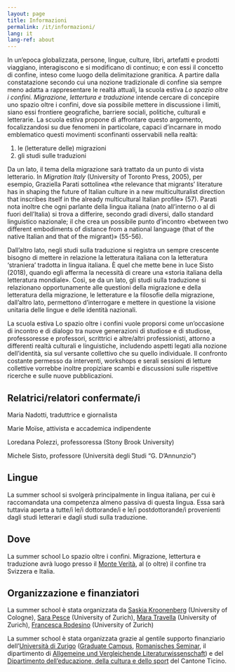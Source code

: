 ```yaml
---
layout: page
title: Informazioni
permalink: /it/informazioni/
lang: it
lang-ref: about
---
```


In un’epoca globalizzata, persone, lingue, culture, libri, artefatti e prodotti viaggiano, interagiscono e si modificano di continuo; e con essi il concetto di confine, inteso come luogo della delimitazione granitica. A partire dalla constatazione secondo cui una nozione tradizionale di confine sia sempre meno adatta a rappresentare le realtà attuali, la scuola estiva _Lo spazio oltre i confini. Migrazione, lettertura e traduzione_ intende cercare di concepire uno spazio oltre i confini, dove sia possibile mettere in discussione i limiti, siano essi frontiere geografiche, barriere sociali, politiche, culturali e letterarie. La scuola estiva propone di affrontare questo argomento, focalizzandosi su due fenomeni in particolare, capaci d’incarnare in modo emblematico questi movimenti sconfinanti osservabili nella realtà: 

1. le (letterature delle) migrazioni 
2. gli studi sulle traduzioni

Da un lato, il tema della migrazione sarà trattato da un punto di vista letterario. In _Migration Italy_ (University of Toronto Press, 2005), per esempio, Graziella Parati sottolinea «the relevance that migrants’ literature has in shaping the future of Italian culture in a new multiculturalist direction that inscribes itself in the already multicultural Italian profile» (57). Parati nota inoltre che ogni parlante della lingua italiana (nato all’interno o al di fuori dell’Italia) si trova a differire, secondo gradi diversi, dallo standard linguistico nazionale; il che crea un possibile punto d’incontro «between two different embodiments of distance from a national language (that of the native Italian and that of the migrant)» (55-56). 

Dall’altro lato, negli studi sulla traduzione si registra un sempre crescente bisogno di mettere in relazione la letteratura italiana con la letteratura ‘straniera’ tradotta in lingua italiana. È quel che mette bene in luce Sisto (2018), quando egli afferma la necessità di creare una «storia italiana della letteratura mondiale». Così, se da un lato, gli studi sulla traduzione si relazionano opportunamente alle questioni della migrazione e della letteratura della migrazione, le letterature e la filosofie della migrazione, dall’altro lato, permettono d’interrogare e mettere in questione la visione unitaria delle lingue e delle identità nazionali. 

La scuola estiva Lo spazio oltre i confini vuole proporsi come un’occasione di incontro e di dialogo tra nuove generazioni di studiose e di studiose, professoresse e professori, scrittrici e altre/altri professionisti, attorno a differenti realtà culturali e linguistiche, includendo aspetti legati alla nozione dell’identità, sia sul versante collettivo che su quello individuale. Il confronto costante permesso da interventi, workshops e serali sessioni di letture collettive vorrebbe inoltre propiziare scambi e discussioni sulle rispettive ricerche e sulle nuove pubblicazioni. 


Relatrici/relatori confermate/i
---

Maria Nadotti, traduttrice e giornalista

Marie Moïse, attivista e accademica indipendente

Loredana Polezzi, professoressa (Stony Brook University)

Michele Sisto, professore (Università degli Studi “G. D’Annunzio”)


Lingue
---
La summer school si svolgerà principalmente in lingua italiana, per cui è raccomandata una competenza almeno passiva di questa lingua. Essa sarà tuttavia aperta a tutte/i le/i dottorande/i e le/i postdottorande/i provenienti dagli studi letterari e dagli studi sulla traduzione. 


Dove
---

La summer school Lo spazio oltre i confini. Migrazione, lettertura e traduzione avrà luogo presso il [Monte Verità](https://www.monteverita.org/en), al (o oltre) il confine tra Svizzera e Italia. 


Organizzazione e finanziatori
---
La summer school è stata organizzata da [Saskia Kroonenberg](https://saskia.dance/) (University of Cologne), [Sara Pesce](https://www.rose.uzh.ch/de/seminar/wersindwir/mitarbeitende/pesce.html) (University of Zurich),
[Mara Travella](https://www.rose.uzh.ch/de/forschung/doktorat/doktorierende/travella.html) (University of Zurich), [Francesca Rodesino](https://www.rose.uzh.ch/de/forschung/doktorat/doktorierende/rodesino.html) (University of Zurich)

La summer school è stata organizzata grazie al gentile supporto finanziario dell’[Università di Zurigo](https://www.uzh.ch/en.html) ([Graduate Campus](https://www.grc.uzh.ch/de.html), [Romanisches Seminar](https://www.rose.uzh.ch/de.html), il dipartimento di [Allgemeine und Vergleichende Literaturwissenschaft](https://www.rose.uzh.ch/de/studium/faecher/avl/studies.html)) e del [Dipartimento dell’educazione, della cultura e dello sport](https://www4.ti.ch/decs/dipartimento/) del Cantone Ticino.
